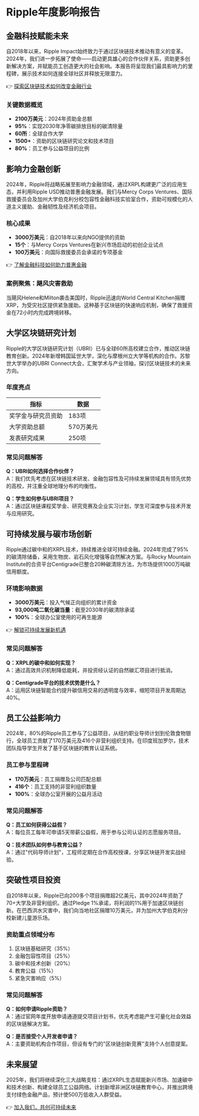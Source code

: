 # Ripple年度影响报告

## 金融科技赋能未来

自2018年以来，Ripple Impact始终致力于通过区块链技术推动有意义的变革。2024年，我们进一步拓展了使命——启动更具雄心的合作伙伴关系，资助更多创新解决方案，并赋能员工创造更大的社会影响。本报告将呈现我们最具影响力的里程碑，展示技术如何连接全球社区并释放无限潜力。

👉 [探索区块链技术如何改变金融行业](https://bit.ly/okx_welcome)

### 关键数据概览
- **2100万美元**：2024年资助金总额  
- **95%**：实现2030年净零碳排放目标的碳清除量  
- **60所**：全球合作大学  
- **1500+**：资助的区块链研究论文和技术项目  
- **80%**：员工参与公益项目的比例  

## 影响力金融创新

2024年，Ripple将战略拓展至影响力金融领域，通过XRPL构建更广泛的应用生态，并利用Ripple USD推动普惠金融发展。我们与Mercy Corps Ventures、国际救援委员会及加州大学伯克利分校包容性金融科技实验室合作，资助可规模化的人道主义援助、金融韧性及经济机会项目。

### 核心成果
- **3000万美元**：自2018年以来向NGO提供的资助  
- **15个**：与Mercy Corps Ventures在新兴市场启动的初创企业试点  
- **100万美元**：向国际救援委员会承诺的专项基金  

👉 [了解金融科技如何助力普惠金融](https://bit.ly/okx_welcome)

### 案例聚焦：飓风灾害救助
当飓风Helene和Milton袭击美国时，Ripple迅速向World Central Kitchen捐赠XRP，为受灾社区提供紧急援助。这种基于区块链的快速响应机制，确保了救援资金在72小时内完成跨境转移。

## 大学区块链研究计划

Ripple的大学区块链研究计划（UBRI）已与全球60所高校建立合作，推动区块链教育创新。2024年新增韩国延世大学，深化与摩根州立大学等机构的合作。苏黎世大学举办的UBRI Connect大会，汇聚学术与产业领袖，探讨区块链技术的未来方向。

### 年度亮点
| 指标                | 数据         |
|---------------------|-------------|
| 奖学金与研究员资助   | 183项       |
| 大学资助总额         | 570万美元   |
| 发表研究成果         | 250项       |

### 常见问题解答
**Q：UBRI如何选择合作伙伴？**  
A：我们优先考虑在区块链技术研发、金融包容性及可持续发展领域具有领先优势的高校，并注重全球地理分布的均衡性。

**Q：学生如何参与UBRI项目？**  
A：通过区块链课程奖学金、研究竞赛及企业实习计划，学生可深度参与技术开发与应用研究。

## 可持续发展与碳市场创新

Ripple通过碳中和的XRPL技术，持续推进全球可持续金融。2024年完成了95%的碳清除储备，采用生物炭、岩石风化增强等自然解决方案。与Rocky Mountain Institute的合资平台Centigrade已整合20种碳清除方法，为市场提供1000万吨碳信用额度。

### 环境影响数据
- **3000万美元**：投入气候正向组织的累计资金  
- **93,000吨二氧化碳当量**：截至2030年的碳清除承诺  
- **100%**：全球办公室使用的可再生能源  

👉 [解锁可持续发展新机遇](https://bit.ly/okx_welcome)

### 常见问题解答
**Q：XRPL的碳中和如何实现？**  
A：通过高效共识机制降低能耗，并投资经认证的自然碳汇项目进行抵消。

**Q：Centigrade平台的技术优势是什么？**  
A：运用区块链智能合约提升碳信用交易的透明度与效率，缩短项目开发周期达40%。

## 员工公益影响力

2024年，80%的Ripple员工参与了公益项目，从纽约职业导师计划到伦敦食物银行，全球员工贡献了170万美元及416个非营利组织支持。在印度班加罗尔，技术团队指导学生开发了基于区块链的教育认证系统。

### 员工参与里程碑
- **170万美元**：员工捐赠及公司匹配总额  
- **416个**：员工支持的非营利组织数量  
- **100%**：全球办公室开展的公益月活动  

### 常见问题解答
**Q：员工如何获得公益假？**  
A：每位员工每年可申请5天带薪公益假，用于参与公司认证的志愿服务项目。

**Q：技术团队如何参与教育公益？**  
A：通过"代码导师计划"，工程师定期在合作高校授课，分享区块链开发实战经验。

## 突破性项目投资

自2018年以来，Ripple已向200多个项目捐赠超2亿美元，其中2024年资助了70+大学及非营利组织。通过Pledge 1%承诺，将利润的1%用于加速区块链创新。在巴西洪水灾害中，我们向当地社区捐赠10万美元，并为加州大学伯克利分校新建儿童游乐场。

### 资助重点领域分布
1. 区块链基础研究（35%）
2. 金融包容性项目（25%）
3. 碳中和技术创新（20%）
4. 教育公益（15%）
5. 紧急灾害响应（5%）

### 常见问题解答
**Q：如何申请Ripple资助？**  
A：通过官网年度开放申请通道提交项目计划书，优先考虑能产生可量化社会效益的区块链解决方案。

**Q：是否接受个人开发者申请？**  
A：主要资助机构合作项目，但设有专门的"区块链创新竞赛"支持个人创意提案。

## 未来展望

2025年，我们将继续深化三大战略支柱：通过XRPL生态赋能新兴市场、加速碳中和技术创新、构建全球员工公益网络。计划新增非洲区块链教育中心，并推出跨境支付绿色金融产品，预计使500万低收入人群受益。

👉 [加入我们，共创可持续未来](https://bit.ly/okx_welcome)